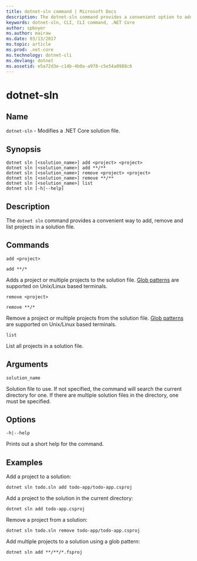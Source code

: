```yaml
---
title: dotnet-sln command | Microsoft Docs
description: The dotnet-sln command provides a convenient option to add, remove, and list projects in a solution file.
keywords: dotnet-sln, CLI, CLI command, .NET Core
author: spboyer
ms.author: mairaw
ms.date: 03/13/2017
ms.topic: article
ms.prod: .net-core
ms.technology: dotnet-cli
ms.devlang: dotnet
ms.assetid: e5a72d3e-c14b-4b0a-a978-c5e54a0988c6
---
```

# dotnet-sln

## Name

`dotnet-sln` - Modifies a .NET Core solution file.

## Synopsis

```
dotnet sln [<solution_name>] add <project> <project>
dotnet sln [<solution_name>] add **/**
dotnet sln [<solution_name>] remove <project> <project>
dotnet sln [<solution_name>] remove **/**
dotnet sln [<solution_name>] list
dotnet sln [-h|--help]
```

## Description

The `dotnet sln` command provides a convenient way to add, remove and list projects in a solution file.

## Commands

`add <project>`

`add **/*`

Adds a project or multiple projects to the solution file. [Glob patterns](https://en.wikipedia.org/wiki/Glob_(programming)) are supported on Unix/Linux based terminals.

`remove <project>`

`remove **/*`

Remove a project or multiple projects from the solution file. [Glob patterns](https://en.wikipedia.org/wiki/Glob_(programming)) are supported on Unix/Linux based terminals.

`list`

List all projects in a solution file.

## Arguments

`solution_name`

Solution file to use. If not specified, the command will search the current directory for one. If there are multiple solution files in the directory, one must be specified.

## Options

`-h|--help`

Prints out a short help for the command.

## Examples

Add a project to a solution:

`dotnet sln todo.sln add todo-app/todo-app.csproj`

Add a project to the solution in the current directory:

`dotnet sln add todo-app.csproj`

Remove a project from a solution:

`dotnet sln todo.sln remove todo-app/todo-app.csproj`

Add multiple projects to a solution using a glob pattern:

`dotnet sln add **/**/*.fsproj`
